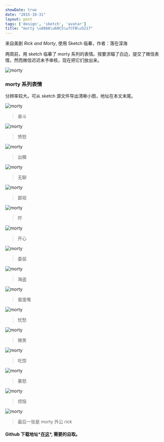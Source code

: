 ```yaml
---
showDate: true
date: "2015-10-31"
layout: post
tags: ['design', 'sketch', 'avatar']
title: "morty \u8868\u60C5\u7CFB\u5217"
---
```



来自美剧 *Rick and Morty*, 使用 Sketch 临摹，作者：落在深海

两周前，用 sketch 临摹了 morty 系列的表情。按要求瞄了白边，提交了微信表情，然而微信迟迟未予审核，现在把它们放出来。

![morty](/images/morty/banner-morty.png) 

<!--more-->  

### morty 系列表情 

分辨率较大。可从 sketch 源文件导出清晰小图，地址在本文末尾。 

![morty](/images/morty/ambition-morty.png)   

>奋斗


![morty](/images/morty/angry-morty.png) 

>愤怒


![morty](/images/morty/awkward-morty.png) 

>出糗


![morty](/images/morty/boring-morty.png) 

>无聊


![morty](/images/morty/despise-morty.png) 

> 鄙视


![morty](/images/morty/glare-morty.png) 

> 吓


![morty](/images/morty/happy-morty.png) 

>开心


![morty](/images/morty/morty.png) 

> 委屈


![morty](/images/morty/pirate-morty.png) 

> 海盗


![morty](/images/morty/pride-morty.png) 

> 蛋蛋嘴


![morty](/images/morty/sad-morty.png) 

> 忧愁


![morty](/images/morty/smile-morty.png) 

> 微笑


![morty](/images/morty/surprise-morty.png) 

> 吃惊


![morty](/images/morty/very-angry-morty.png) 

> 暴怒


![morty](/images/morty/worried-morty.png) 

> 烦恼


![morty](/images/morty/rick.png) 

> 最后一张是 morty 外公 rick

#### Github 下载地址*[在这](https://github.com/jerryshew/design/)*, 需要的自取。
